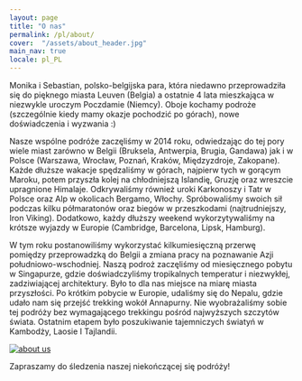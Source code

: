 ```yaml
---
layout: page
title: "O nas"
permalink: /pl/about/
cover:  "/assets/about_header.jpg"
main_nav: true
locale: pl_PL
---
```


Monika i Sebastian, polsko-belgijska para, która niedawno przeprowadziła się do pięknego miasta Leuven (Belgia) a 
ostatnie 4 lata mieszkająca w niezwykle uroczym Poczdamie (Niemcy). Oboje kochamy podroże (szczególnie kiedy mamy 
okazje pochodzić po górach), nowe doświadczenia i wyzwania :)

Nasze wspólne podróże zaczęliśmy w 2014 roku, odwiedzając do tej pory wiele miast zarówno w 
Belgii (Bruksela, Antwerpia, Brugia, Gandawa) jak i w Polsce (Warszawa, Wrocław, Poznań, Kraków, Międzyzdroje, 
Zakopane). Każde dłuższe wakacje spędzaliśmy w górach, najpierw tych w gorącym Maroku, potem przyszła kolej na 
chłodniejszą Islandię, Gruzję oraz wreszcie upragnione 
Himalaje. Odkrywaliśmy również uroki Karkonoszy i Tatr w Polsce oraz Alp w okolicach Bergamo, Włochy. Spróbowaliśmy 
swoich sił podczas kilku półmaratonów oraz biegów w przeszkodami (najtrudniejszy, Iron Viking). Dodatkowo, każdy 
dłuższy weekend wykorzytywaliśmy na krótsze wyjazdy w Europie (Cambridge, Barcelona, Lipsk, Hamburg).

W tym roku postanowiliśmy wykorzystać kilkumiesięczną przerwę pomiędzy przeprowadzką do Belgii a zmiana pracy na 
poznawanie Azji południowo-wschodniej. Naszą podroż zaczęliśmy od miesięcznego pobytu w Singapurze, gdzie 
doświadczyliśmy tropikalnych temperatur i niezwykłej, zadziwiającej architektury. Było to dla nas miejsce na miarę 
miasta przyszłości. Po krótkim pobycie w Europie, udaliśmy się do Nepalu, gdzie udało nam się przejść trekking wokół 
Annapurny. Nie wyobrażaliśmy sobie tej podróży bez wymagającego trekkingu pośród najwyższych szczytów świata. 
Ostatnim etapem było poszukiwanie tajemniczych światyń w Kambodży, Laosie I Tajlandii.

<a href="{{ site.baseurl }}/assets/about.jpg" data-lightbox="about" data-title="About us"><img src="{{ site.baseurl }}/assets/about.jpg" title="about us" class="profile" /></a>

Zapraszamy do śledzenia naszej niekończącej się podróży!
